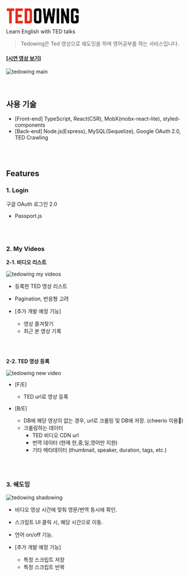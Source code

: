 <p>
  <img width="200" src="./front/public/images/logo_black.png">
  <br/>
  Learn English with TED talks
</p>

> Tedowing은 Ted 영상으로 쉐도잉을 하며 영어공부를 하는 서비스입니다.

<h4>
  <a href="https://vimeo.com/423093700" target="_blank">[시연 영상 보기]</a>
</h4>

<img width="640" alt="tedowing main" src="https://user-images.githubusercontent.com/11307469/83143884-95613f00-a12d-11ea-9806-286cb1387340.jpg" />
<br/>
<br/>
<br/>

## 사용 기술

- [Front-end] TypeScript, React(CSR), MobX(mobx-react-lite), styled-components
- [Back-end] Node.js(Express), MySQL(Sequelize), Google OAuth 2.0, TED Crawling
<br/>
<br/>

## Features

### 1. Login

구글 OAuth 로그인 2.0

- Passport.js

<br/>
<br/>

### 2. My Videos

**2-1. 비디오 리스트**

<img width="640" alt="tedowing my videos" src="https://user-images.githubusercontent.com/11307469/83146644-985e2e80-a131-11ea-91dd-4f4f1b3ab52d.jpg">

- 등록한 TED 영상 리스트
- Pagination, 반응형 고려
  <br/>

- [추가 개발 예정 기능]
  - 영상 즐겨찾기
  - 최근 본 영상 기록

<br/>
<br/>

**2-2. TED 영상 등록**

<img width="640" alt="tedowing new video" src="https://user-images.githubusercontent.com/11307469/83146978-00ad1000-a132-11ea-8394-5c8d0f2da929.png">

- [F/E]

  - TED url로 영상 등록

- [B/E]
  - DB에 해당 영상이 없는 경우, url로 크롤링 및 DB에 저장. (cheerio 이용)
  - 크롤링하는 데이터
    - TED 비디오 CDN url
    - 번역 데이터 (현재 한,중,일,영어만 지원)
    - 기타 메타데이터 (thumbnail, speaker, duration, tags, etc.)

<br/>
<br/>

### 3. 쉐도잉

<img alt="tedowing shadowing" src="https://user-images.githubusercontent.com/11307469/83150235-fee54b80-a135-11ea-919b-b9978916fa1c.gif">

- 비디오 영상 시간에 맞춰 영문/번역 동시에 확인.
- 스크립트 UI 클릭 시, 해당 시간으로 이동.
- 언어 on/off 기능.

- [추가 개발 예정 기능]
  - 특정 스크립트 저장
  - 특정 스크립트 반복
